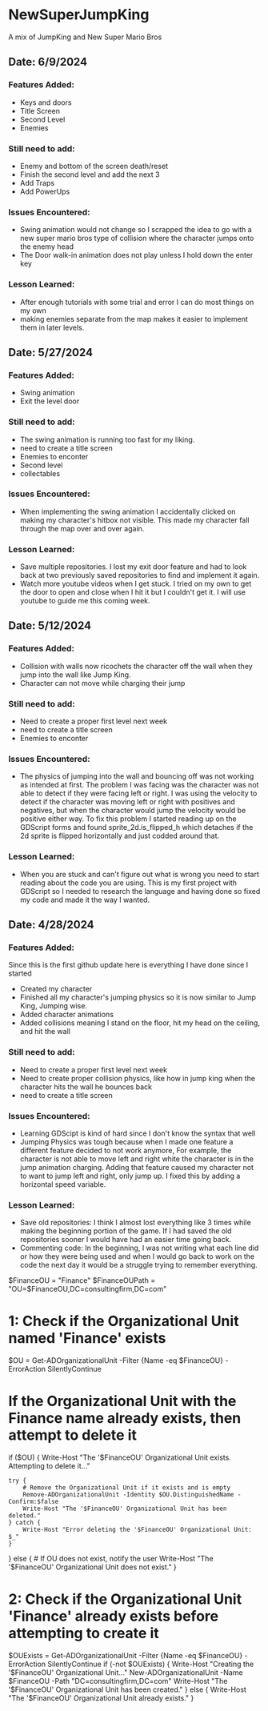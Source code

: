 # NewSuperJumpKing
 A mix of JumpKing and New Super Mario Bros

## Date: 6/9/2024
### Features Added:
- Keys and doors
- Title Screen
- Second Level
- Enemies
### Still need to add:
- Enemy and bottom of the screen death/reset
- Finish the second level and add the next 3
- Add Traps
- Add PowerUps
### Issues Encountered:
- Swing animation would not change so I scrapped the idea to go with a new super mario bros type of collision where the character jumps onto the enemy head
- The Door walk-in animation does not play unless I hold down the enter key
### Lesson Learned:
- After enough tutorials with some trial and error I can do most things on my own
- making enemies separate from the map makes it easier to implement them in later levels. 



 
## Date: 5/27/2024
### Features Added:
- Swing animation
- Exit the level door
### Still need to add:
- The swing animation is running too fast for my liking.
- need to create a title screen
- Enemies to enconter
- Second level
- collectables
### Issues Encountered:
- When implementing the swing animation I accidentally clicked on making my character's hitbox not visible. This made my character fall through the map over and over again. 
### Lesson Learned:
- Save multiple repositories. I lost my exit door feature and had to look back at two previously saved repositories to find and implement it again.
- Watch more youtube videos when I get stuck. I tried on my own to get the door to open and close when I hit it but I couldn't get it. I will use youtube to guide me this coming week. 


## Date: 5/12/2024
### Features Added:
- Collision with walls now ricochets the character off the wall when they jump into the wall like Jump King.
- Character can not move while charging their jump
### Still need to add:
- Need to create a proper first level next week
- need to create a title screen
- Enemies to enconter
### Issues Encountered:
- The physics of jumping into the wall and bouncing off was not working as intended at first. The problem I was facing was the character was not able to detect if they were facing left or right. I was using the velocity to detect if the character was moving left or right with positives and negatives, but when the character would jump the velocity would be positive either way. To fix this problem I started reading up on the GDScript forms and found sprite_2d.is_flipped_h which detaches if the 2d sprite is flipped horizontally and just codded around that.  
### Lesson Learned:
- When you are stuck and can't figure out what is wrong you need to start reading about the code you are using. This is my first project with GDScript so I needed to research the language and having done so fixed my code and made it the way I wanted.  

## Date: 4/28/2024
### Features Added:
Since this is the first github update here is everything I have done since I started
- Created my character
- Finished all my character's jumping physics so it is now similar to Jump King, Jumping wise.
- Added character animations
- Added collisions meaning I stand on the floor, hit my head on the ceiling, and hit the wall
### Still need to add:
- Need to create a proper first level next week
- Need to create proper collision physics, like how in jump king when the character hits the wall he bounces back
- need to create a title screen
### Issues Encountered:
- Learning GDScipt is kind of hard since I don't know the syntax that well
- Jumping Physics was tough because when I made one feature a different feature decided to not work anymore, For example, the character is not able to move left and right white the character is in the jump animation charging. Adding that feature caused my character not to want to jump left and right, only jump up. I fixed this by adding a horizontal speed variable.
### Lesson Learned:
- Save old repositories: I think I almost lost everything like 3 times while making the beginning portion of the game. If I had saved the old repositories sooner I would have had an easier time going back.
- Commenting code: In the beginning, I was not writing what each line did or how they were being used and when I would go back to work on the code the next day it would be a struggle trying to remember everything.





$FinanceOU = "Finance"
$FinanceOUPath = "OU=$FinanceOU,DC=consultingfirm,DC=com"

# 1: Check if the Organizational Unit named 'Finance' exists
$OU = Get-ADOrganizationalUnit -Filter {Name -eq $FinanceOU} -ErrorAction SilentlyContinue

# If the Organizational Unit with the Finance name already exists, then attempt to delete it
if ($OU) {
    Write-Host "The '$FinanceOU' Organizational Unit exists. Attempting to delete it..."
    
    try {
        # Remove the Organizational Unit if it exists and is empty
        Remove-ADOrganizationalUnit -Identity $OU.DistinguishedName -Confirm:$false
        Write-Host "The '$FinanceOU' Organizational Unit has been deleted."
    } catch {
        Write-Host "Error deleting the '$FinanceOU' Organizational Unit: $_"
    }
} else {
    # If OU does not exist, notify the user
    Write-Host "The '$FinanceOU' Organizational Unit does not exist."
}

# 2: Check if the Organizational Unit 'Finance' already exists before attempting to create it
$OUExists = Get-ADOrganizationalUnit -Filter {Name -eq $FinanceOU} -ErrorAction SilentlyContinue
if (-not $OUExists) {
    Write-Host "Creating the '$FinanceOU' Organizational Unit..."
    New-ADOrganizationalUnit -Name $FinanceOU -Path "DC=consultingfirm,DC=com"
    Write-Host "The '$FinanceOU' Organizational Unit has been created."
} else {
    Write-Host "The '$FinanceOU' Organizational Unit already exists."
}










